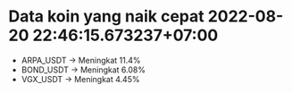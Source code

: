 # Data koin yang naik cepat 2022-08-20 22:46:15.673237+07:00

* ARPA_USDT -> Meningkat 11.4%
* BOND_USDT -> Meningkat 6.08%
* VGX_USDT -> Meningkat 4.45%

